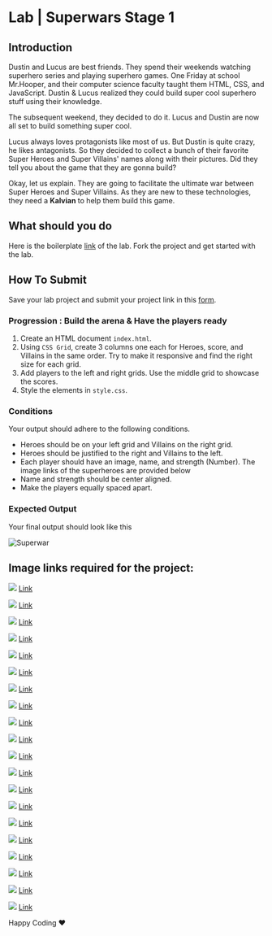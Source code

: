 # Lab | Superwars Stage 1

## Introduction

Dustin and Lucus are best friends. They spend their weekends watching superhero series and playing superhero games. One Friday at school Mr.Hooper, and their computer science faculty taught them HTML, CSS, and JavaScript. Dustin & Lucus realized they could build super cool superhero stuff using their knowledge. 

The subsequent weekend, they decided to do it. Lucus and Dustin are now all set to build something super cool.

Lucus always loves protagonists like most of us. But Dustin is quite crazy, he likes antagonists. So they decided to collect a bunch of their favorite Super Heroes and Super Villains' names along with their pictures. Did they tell you about the game that they are gonna build? 

Okay, let us explain. They are going to facilitate the ultimate war between Super Heroes and Super Villains. As they are new to these technologies, they need a **Kalvian** to help them build this game.

## What should you do

Here is the boilerplate [link](https://stackblitz.com/edit/web-platform-p66wws?file=README.md) of the lab. Fork the project and get started with the lab.

## How To Submit


Save your lab project and submit your project link in this [form](https://docs.google.com/forms/d/1FsIKaMGG8g_xISwHg0oGVQJpgHCXVRQGSQmpytu-b_o/viewform?usp=pp_url&entry.1483932328=CSK101-M2-L68.1).

### Progression : Build the arena & Have the players ready

1. Create an HTML document `index.html`.
2. Using `CSS Grid`, create 3 columns one each for Heroes, score, and Villains in the same order. Try to make it responsive and find the right size for each grid.
3. Add players to the left and right grids. Use the middle grid to showcase the scores.
4. Style the elements in `style.css`.

### Conditions

Your output should adhere to the following conditions.
* Heroes should be on your left grid and Villains on the right grid.
* Heroes should be justified to the right and Villains to the left.
* Each player should have an image, name, and strength (Number). The image links of the superheroes are provided below
* Name and strength should be center aligned.
* Make the players equally spaced apart.

### Expected Output
Your final output should look like this

![Superwar](https://s3.ap-south-1.amazonaws.com/kalvi-education.github.io/front-end-web-development/superwars.png)

## Image links required for the project:
![](https://s3.ap-south-1.amazonaws.com/kalvi-education.github.io/front-end-web-development/super-1.png)
[Link](https://s3.ap-south-1.amazonaws.com/kalvi-education.github.io/front-end-web-development/super-1.png)

![](https://s3.ap-south-1.amazonaws.com/kalvi-education.github.io/front-end-web-development/super-2.png)
[Link](https://s3.ap-south-1.amazonaws.com/kalvi-education.github.io/front-end-web-development/super-2.png)

![](https://s3.ap-south-1.amazonaws.com/kalvi-education.github.io/front-end-web-development/super-3.png)
[Link](https://s3.ap-south-1.amazonaws.com/kalvi-education.github.io/front-end-web-development/super-3.png)

![](https://s3.ap-south-1.amazonaws.com/kalvi-education.github.io/front-end-web-development/super-4.png)
[Link](https://s3.ap-south-1.amazonaws.com/kalvi-education.github.io/front-end-web-development/super-4.png)

![](https://s3.ap-south-1.amazonaws.com/kalvi-education.github.io/front-end-web-development/super-5.png)
[Link](https://s3.ap-south-1.amazonaws.com/kalvi-education.github.io/front-end-web-development/super-5.png)

![](https://s3.ap-south-1.amazonaws.com/kalvi-education.github.io/front-end-web-development/super-6.png)
[Link](https://s3.ap-south-1.amazonaws.com/kalvi-education.github.io/front-end-web-development/super-6.png)

![](https://s3.ap-south-1.amazonaws.com/kalvi-education.github.io/front-end-web-development/super-7.png)
[Link](https://s3.ap-south-1.amazonaws.com/kalvi-education.github.io/front-end-web-development/super-7.png)

![](https://s3.ap-south-1.amazonaws.com/kalvi-education.github.io/front-end-web-development/super-8.png)
[Link](https://s3.ap-south-1.amazonaws.com/kalvi-education.github.io/front-end-web-development/super-8.png)

![](https://s3.ap-south-1.amazonaws.com/kalvi-education.github.io/front-end-web-development/super-9.png)
[Link](https://s3.ap-south-1.amazonaws.com/kalvi-education.github.io/front-end-web-development/super-9.png)

![](https://s3.ap-south-1.amazonaws.com/kalvi-education.github.io/front-end-web-development/super-10.png)
[Link](https://s3.ap-south-1.amazonaws.com/kalvi-education.github.io/front-end-web-development/super-10.png)

![](https://s3.ap-south-1.amazonaws.com/kalvi-education.github.io/front-end-web-development/super-11.png)
[Link](https://s3.ap-south-1.amazonaws.com/kalvi-education.github.io/front-end-web-development/super-11.png)

![](https://s3.ap-south-1.amazonaws.com/kalvi-education.github.io/front-end-web-development/super-12.png)
[Link](https://s3.ap-south-1.amazonaws.com/kalvi-education.github.io/front-end-web-development/super-12.png)

![](https://s3.ap-south-1.amazonaws.com/kalvi-education.github.io/front-end-web-development/super-13.png)
[Link](https://s3.ap-south-1.amazonaws.com/kalvi-education.github.io/front-end-web-development/super-13.png)

![](https://s3.ap-south-1.amazonaws.com/kalvi-education.github.io/front-end-web-development/super-14.png)
[Link](https://s3.ap-south-1.amazonaws.com/kalvi-education.github.io/front-end-web-development/super-14.png)

![](https://s3.ap-south-1.amazonaws.com/kalvi-education.github.io/front-end-web-development/super-15.png)
[Link](https://s3.ap-south-1.amazonaws.com/kalvi-education.github.io/front-end-web-development/super-15.png)

![](https://s3.ap-south-1.amazonaws.com/kalvi-education.github.io/front-end-web-development/super-16.png)
[Link](https://s3.ap-south-1.amazonaws.com/kalvi-education.github.io/front-end-web-development/super-16.png)

![](https://s3.ap-south-1.amazonaws.com/kalvi-education.github.io/front-end-web-development/super-17.png)
[Link](https://s3.ap-south-1.amazonaws.com/kalvi-education.github.io/front-end-web-development/super-17.png)

![](https://s3.ap-south-1.amazonaws.com/kalvi-education.github.io/front-end-web-development/super-18.png)
[Link](https://s3.ap-south-1.amazonaws.com/kalvi-education.github.io/front-end-web-development/super-18.png)

![](https://s3.ap-south-1.amazonaws.com/kalvi-education.github.io/front-end-web-development/super-19.png)
[Link](https://s3.ap-south-1.amazonaws.com/kalvi-education.github.io/front-end-web-development/super-19.png)

![](https://s3.ap-south-1.amazonaws.com/kalvi-education.github.io/front-end-web-development/super-20.png)
[Link](https://s3.ap-south-1.amazonaws.com/kalvi-education.github.io/front-end-web-development/super-20.png)





Happy Coding ❤️

